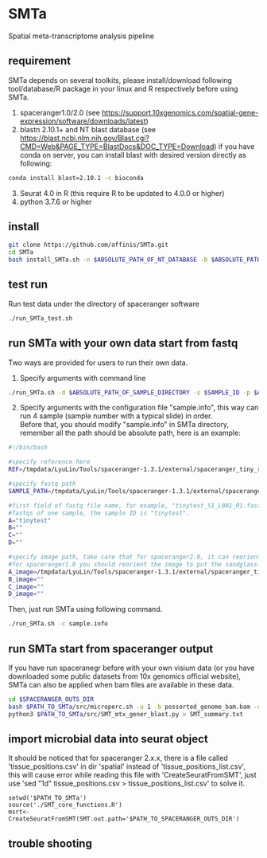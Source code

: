 # SMTa
Spatial meta-transcriptome analysis pipeline

## requirement
SMTa depends on several toolkits, please install/download following tool/database/R package in your linux and R respectively before using SMTa.

1. spaceranger1.0/2.0 (see https://support.10xgenomics.com/spatial-gene-expression/software/downloads/latest)
2. blastn 2.10.1+ and NT blast database (see https://blast.ncbi.nlm.nih.gov/Blast.cgi?CMD=Web&PAGE_TYPE=BlastDocs&DOC_TYPE=Download)
   if you have conda on server, you can install blast with desired version directly as following:
```Bash
conda install blast=2.10.1 -c bioconda
```
3. Seurat 4.0 in R (this require R to be updated to 4.0.0 or higher)
4. python 3.7.6 or higher

## install
```Bash
git clone https://github.com/affinis/SMTa.git
cd SMTa
bash install_SMTa.sh -n $ABSOLUTE_PATH_OF_NT_DATABASE -b $ABSOLUTE_PATH_OF_BLASTN -s $ABSOLUTE_PATH_OF_SPACERANGER
```
## test run
Run test data under the directory of spaceranger software 
```Bash
./run_SMTa_test.sh
```

## run SMTa with your own data start from fastq
Two ways are provided for users to run their own data.
1. Specify arguments with command line
```Bash
./run_SMTa.sh -d $ABSOLUTE_PATH_OF_SAMPLE_DIRECTORY -s $SAMPLE_ID -p $ABSOLUTE_PATH_OF_SAMPLE_IMAGE -r $ABSOLUTE_REFERENCE_PATH
```
2. Specify arguments with the configuration file "sample.info", this way can run 4 sample (sample number with a typical slide) in order.\
Before that, you should modify "sample.info" in SMTa directory, remember all the path should be absolute path, here is an example:
```Bash
#!/bin/bash

#specify reference here
REF=/tmpdata/LyuLin/Tools/spaceranger-1.3.1/external/spaceranger_tiny_ref/1.0.0

#specify fastq path
SAMPLE_PATH=/tmpdata/LyuLin/Tools/spaceranger-1.3.1/external/spaceranger_tiny_inputs/fastqs

#first field of fastq file name, for example, "tinytest_S1_L001_R1.fastq.gz" and "tinytest_S1_L001_R2.fastq.gz" are 
#fastqs of one sample, the sample ID is "tinytest".
A="tinytest"
B=""
C=""
D=""

#specify image path, take care that for spaceranger2.0, it can reorient image automaticly while spaceranger1.0 not, 
#for spaceranger1.0 you should reorient the image to put the sandglass-like shape at upleft position.
A_image=/tmpdata/LyuLin/Tools/spaceranger-1.3.1/external/spaceranger_tiny_inputs/image/tinyimage.jpg
B_image=""
C_image=""
D_image=""
```
Then, just run SMTa using following command.
```Bash
./run_SMTa.sh -c sample.info
```

## run SMTa start from spaceranger output
If you have run spaceranegr before with your own visium data (or you have downloaded some public datasets from 10x genomics official website), SMTa can also be applied when bam files are available in these data.
```Bash
cd $SPACERANGER_OUTS_DIR
bash $PATH_TO_SMTa/src/microperc.sh -u 1 -b possorted_genome_bam.bam -d $ABSOLUTE_PATH_OF_NT_DATABASE
python3 $PATH_TO_SMTa/src/SMT_mtx_gener_blast.py > SMT_summary.txt
```

## import microbial data into seurat object
It should be noticed that for spaceranger 2.x.x, there is a file called 'tissue_positions.csv' in dir 'spatial' instead of 'tissue_positions_list.csv', this will cause error while reading this file with 'CreateSeuratFromSMT', just use 'sed "1d" tissue_positions.csv > tissue_positions_list.csv' to solve it.
```
setwd('$PATH_TO_SMTa')
source('./SMT_core_functions.R')
msrt<-CreateSeuratFromSMT(SMT.out.path='$PATH_TO_SPACERANGER_OUTS_DIR')
```

## trouble shooting

